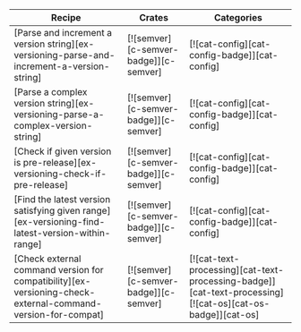 | Recipe | Crates | Categories |
|--------|--------|------------|
| [Parse and increment a version string][ex-versioning-parse-and-increment-a-version-string] | [![semver][c-semver-badge]][c-semver] | [![cat-config][cat-config-badge]][cat-config] |
| [Parse a complex version string][ex-versioning-parse-a-complex-version-string] | [![semver][c-semver-badge]][c-semver] | [![cat-config][cat-config-badge]][cat-config] |
| [Check if given version is pre-release][ex-versioning-check-if-pre-release] | [![semver][c-semver-badge]][c-semver] | [![cat-config][cat-config-badge]][cat-config] |
| [Find the latest version satisfying given range][ex-versioning-find-latest-version-within-range] | [![semver][c-semver-badge]][c-semver] | [![cat-config][cat-config-badge]][cat-config] |
| [Check external command version for compatibility][ex-versioning-check-external-command-version-for-compat] | [![semver][c-semver-badge]][c-semver] | [![cat-text-processing][cat-text-processing-badge]][cat-text-processing] [![cat-os][cat-os-badge]][cat-os] |
